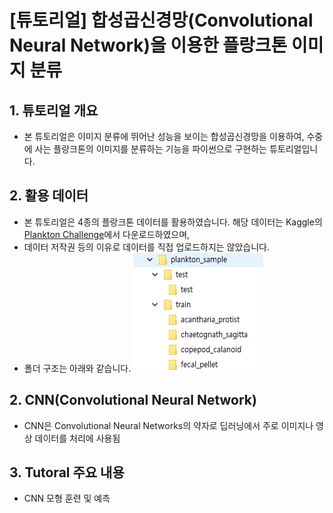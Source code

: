 # [튜토리얼] 합성곱신경망(Convolutional Neural Network)을 이용한 플랑크톤 이미지 분류

## 1. 튜토리얼 개요
  - 본 튜토리얼은 이미지 분류에 뛰어난 성능을 보이는 합성곱신경망을 이용하여, 수중에 사는 플랑크톤의 이미지를 분류하는 기능을 파이썬으로 구현하는 튜토리얼입니다.  

## 2. 활용 데이터
  - 본 튜토리얼은 4종의 플랑크톤 데이터를 활용하였습니다. 해당 데이터는 Kaggle의 [Plankton Challenge](https://www.kaggle.com/c/plankton-challenge/data)에서 다운로드하였으며,  
  - 데이터 저작권 등의 이유로 데이터를 직접 업로드하지는 않았습니다. 
  - 폴더 구조는 아래와 같습니다.
  ![](./folder_structure.png)
  
## 2. CNN(Convolutional Neural Network)
  - CNN은 Convolutional Neural Networks의 약자로 딥러닝에서 주로 이미지나 영상 데이터를 처리에 사용됨

## 3. Tutoral 주요 내용
  - CNN 모형 훈련 및 예측
